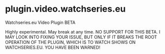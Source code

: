 plugin.video.watchseries.eu
===========================

Watchseries.eu Video Plugin BETA

Highly experimental. May break at any time. NO SUPPORT FOR THIS BETA.
I MAY LOOK INTO FIXING YOUR ISSUE, BUT ONLY IF IT BREAKS THE ROOT
OPERATION OF THE PLUGIN, WHICH IS TO WATCH SHOWS ON WATCHSERIES.EU.
YOU HAVE BEEN WARNED!